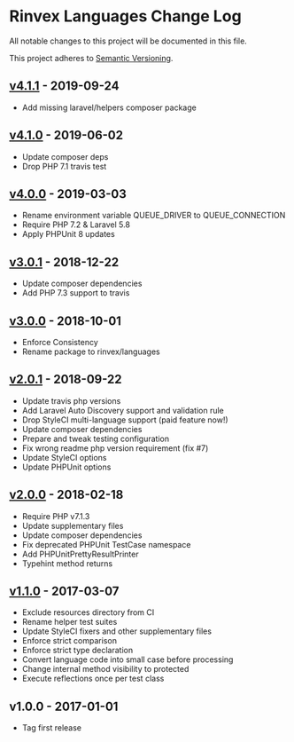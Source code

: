 # Rinvex Languages Change Log

All notable changes to this project will be documented in this file.

This project adheres to [Semantic Versioning](CONTRIBUTING.md).


## [v4.1.1] - 2019-09-24
- Add missing laravel/helpers composer package

## [v4.1.0] - 2019-06-02
- Update composer deps
- Drop PHP 7.1 travis test

## [v4.0.0] - 2019-03-03
- Rename environment variable QUEUE_DRIVER to QUEUE_CONNECTION
- Require PHP 7.2 & Laravel 5.8
- Apply PHPUnit 8 updates

## [v3.0.1] - 2018-12-22
- Update composer dependencies
- Add PHP 7.3 support to travis

## [v3.0.0] - 2018-10-01
- Enforce Consistency
- Rename package to rinvex/languages

## [v2.0.1] - 2018-09-22
- Update travis php versions
- Add Laravel Auto Discovery support and validation rule
- Drop StyleCI multi-language support (paid feature now!)
- Update composer dependencies
- Prepare and tweak testing configuration
- Fix wrong readme php version requirement (fix #7)
- Update StyleCI options
- Update PHPUnit options

## [v2.0.0] - 2018-02-18
- Require PHP v7.1.3
- Update supplementary files
- Update composer dependencies
- Fix deprecated PHPUnit TestCase namespace
- Add PHPUnitPrettyResultPrinter
- Typehint method returns

## [v1.1.0] - 2017-03-07
- Exclude resources directory from CI
- Rename helper test suites
- Update StyleCI fixers and other supplementary files
- Enforce strict comparison
- Enforce strict type declaration
- Convert language code into small case before processing
- Change internal method visibility to protected
- Execute reflections once per test class

## v1.0.0 - 2017-01-01
- Tag first release

[v4.1.1]: https://github.com/rinvex/languages/compare/v4.1.0...v4.1.1
[v4.1.0]: https://github.com/rinvex/languages/compare/v4.0.0...v4.1.0
[v4.0.0]: https://github.com/rinvex/languages/compare/v3.0.1...v4.0.0
[v3.0.1]: https://github.com/rinvex/languages/compare/v3.0.0...v3.0.1
[v3.0.0]: https://github.com/rinvex/languages/compare/v2.0.1...v3.0.0
[v2.0.1]: https://github.com/rinvex/languages/compare/v2.0.0...v2.0.1
[v2.0.0]: https://github.com/rinvex/languages/compare/v1.1.0...v2.0.0
[v1.1.0]: https://github.com/rinvex/languages/compare/v1.0.0...v1.1.0
